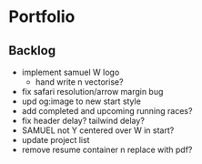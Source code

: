 # Portfolio

## Backlog

- implement samuel W logo
  - hand write n vectorise?
- fix safari resolution/arrow margin bug
- upd og:image to new start style
- add completed and upcoming running races?
- fix header delay? tailwind delay?
- SAMUEL not Y centered over W in start?
- update project list
- remove resume container n replace with pdf?
